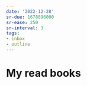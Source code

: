 ```yaml
---
date: '2022-12-28'
sr-due: 1678896000
sr-ease: 250
sr-interval: 3
tags:
- inbox
- outline
---
```


# My read books
